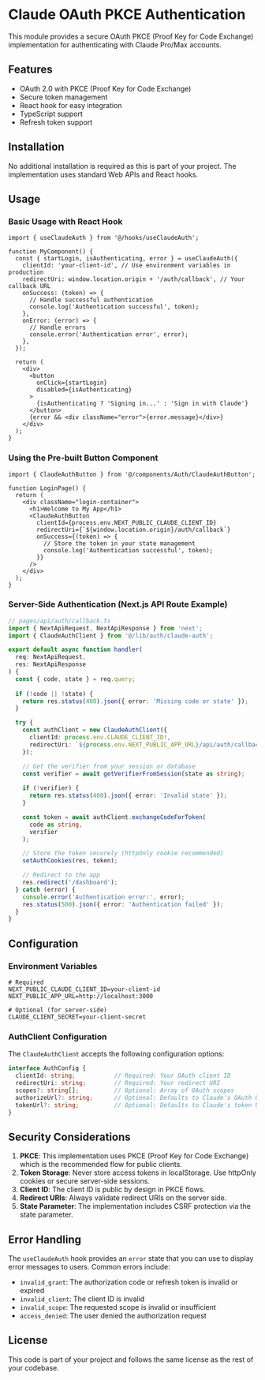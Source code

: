 # Claude OAuth PKCE Authentication

This module provides a secure OAuth PKCE (Proof Key for Code Exchange) implementation for authenticating with Claude Pro/Max accounts.

## Features

- OAuth 2.0 with PKCE (Proof Key for Code Exchange)
- Secure token management
- React hook for easy integration
- TypeScript support
- Refresh token support

## Installation

No additional installation is required as this is part of your project. The implementation uses standard Web APIs and React hooks.

## Usage

### Basic Usage with React Hook

```tsx
import { useClaudeAuth } from '@/hooks/useClaudeAuth';

function MyComponent() {
  const { startLogin, isAuthenticating, error } = useClaudeAuth({
    clientId: 'your-client-id', // Use environment variables in production
    redirectUri: window.location.origin + '/auth/callback', // Your callback URL
    onSuccess: (token) => {
      // Handle successful authentication
      console.log('Authentication successful', token);
    },
    onError: (error) => {
      // Handle errors
      console.error('Authentication error', error);
    },
  });

  return (
    <div>
      <button 
        onClick={startLogin} 
        disabled={isAuthenticating}
      >
        {isAuthenticating ? 'Signing in...' : 'Sign in with Claude'}
      </button>
      {error && <div className="error">{error.message}</div>}
    </div>
  );
}
```

### Using the Pre-built Button Component

```tsx
import { ClaudeAuthButton } from '@/components/Auth/ClaudeAuthButton';

function LoginPage() {
  return (
    <div className="login-container">
      <h1>Welcome to My App</h1>
      <ClaudeAuthButton 
        clientId={process.env.NEXT_PUBLIC_CLAUDE_CLIENT_ID}
        redirectUri={`${window.location.origin}/auth/callback`}
        onSuccess={(token) => {
          // Store the token in your state management
          console.log('Authentication successful', token);
        }}
      />
    </div>
  );
}
```

### Server-Side Authentication (Next.js API Route Example)

```typescript
// pages/api/auth/callback.ts
import { NextApiRequest, NextApiResponse } from 'next';
import { ClaudeAuthClient } from '@/lib/auth/claude-auth';

export default async function handler(
  req: NextApiRequest,
  res: NextApiResponse
) {
  const { code, state } = req.query;
  
  if (!code || !state) {
    return res.status(400).json({ error: 'Missing code or state' });
  }

  try {
    const authClient = new ClaudeAuthClient({
      clientId: process.env.CLAUDE_CLIENT_ID!,
      redirectUri: `${process.env.NEXT_PUBLIC_APP_URL}/api/auth/callback`,
    });

    // Get the verifier from your session or database
    const verifier = await getVerifierFromSession(state as string);
    
    if (!verifier) {
      return res.status(400).json({ error: 'Invalid state' });
    }

    const token = await authClient.exchangeCodeForToken(
      code as string,
      verifier
    );

    // Store the token securely (httpOnly cookie recommended)
    setAuthCookies(res, token);

    // Redirect to the app
    res.redirect('/dashboard');
  } catch (error) {
    console.error('Authentication error:', error);
    res.status(500).json({ error: 'Authentication failed' });
  }
}
```

## Configuration

### Environment Variables

```env
# Required
NEXT_PUBLIC_CLAUDE_CLIENT_ID=your-client-id
NEXT_PUBLIC_APP_URL=http://localhost:3000

# Optional (for server-side)
CLAUDE_CLIENT_SECRET=your-client-secret
```

### AuthClient Configuration

The `ClaudeAuthClient` accepts the following configuration options:

```typescript
interface AuthConfig {
  clientId: string;           // Required: Your OAuth client ID
  redirectUri: string;        // Required: Your redirect URI
  scopes?: string[];          // Optional: Array of OAuth scopes
  authorizeUrl?: string;      // Optional: Defaults to Claude's OAuth URL
  tokenUrl?: string;          // Optional: Defaults to Claude's token URL
}
```

## Security Considerations

1. **PKCE**: This implementation uses PKCE (Proof Key for Code Exchange) which is the recommended flow for public clients.
2. **Token Storage**: Never store access tokens in localStorage. Use httpOnly cookies or secure server-side sessions.
3. **Client ID**: The client ID is public by design in PKCE flows.
4. **Redirect URIs**: Always validate redirect URIs on the server side.
5. **State Parameter**: The implementation includes CSRF protection via the state parameter.

## Error Handling

The `useClaudeAuth` hook provides an `error` state that you can use to display error messages to users. Common errors include:

- `invalid_grant`: The authorization code or refresh token is invalid or expired
- `invalid_client`: The client ID is invalid
- `invalid_scope`: The requested scope is invalid or insufficient
- `access_denied`: The user denied the authorization request

## License

This code is part of your project and follows the same license as the rest of your codebase.
